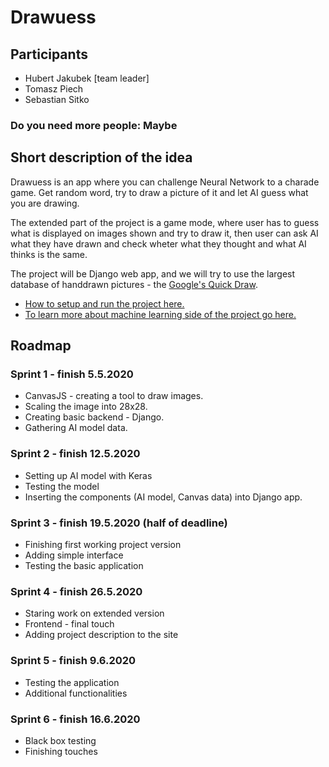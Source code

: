 # Drawuess
## Participants 
 - Hubert Jakubek [team leader]
 - Tomasz Piech
 - Sebastian Sitko
### Do you need more people: Maybe

## Short description of the idea
Drawuess is an app where you can challenge Neural Network to a charade game. 
Get random word, try to draw a picture of it and let AI guess what you are drawing.

The extended part of the project is a game mode, where user has to guess what is displayed on images shown and try to draw it,
then user can ask AI what they have drawn and check wheter what they thought and what AI thinks is the same.

The project will be Django web app, and we will try to use the largest database of handdrawn pictures - the [Google's Quick Draw](https://github.com/googlecreativelab/quickdraw-dataset).

- [How to setup and run the project here.](./docs/README.md)
- [To learn more about machine learning side of the project go here.](./docs/ML_Report.md)

## Roadmap

### Sprint 1 - finish 5.5.2020
- CanvasJS - creating a tool to draw images.
- Scaling the image into 28x28.
- Creating basic backend - Django.
- Gathering AI model data.

### Sprint 2 - finish 12.5.2020
- Setting up AI model with Keras
- Testing the model
- Inserting the components (AI model, Canvas data) into Django app.

### Sprint 3 - finish 19.5.2020 (half of deadline)
- Finishing first working project version
- Adding simple interface
- Testing the basic application

### Sprint 4 - finish 26.5.2020
- Staring work on extended version
- Frontend - final touch
- Adding project description to the site

### Sprint 5 - finish 9.6.2020
- Testing the application
- Additional functionalities

### Sprint 6 - finish 16.6.2020
- Black box testing
- Finishing touches

